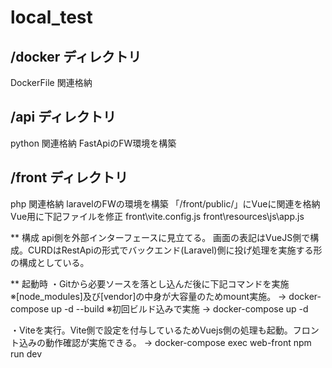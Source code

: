 # local_test

## /docker ディレクトリ
DockerFile 関連格納
## /api ディレクトリ
python 関連格納
FastApiのFW環境を構築
## /front ディレクトリ
php 関連格納
laravelのFWの環境を構築
「/front/public/」にVueに関連を格納
Vue用に下記ファイルを修正
front\vite.config.js
front\resources\js\app.js

** 構成
api側を外部インターフェースに見立てる。
画面の表記はVueJS側で構成。CURDはRestApiの形式でバックエンド(Laravel)側に投げ処理を実施する形の構成としている。

** 起動時
・Gitから必要ソースを落とし込んだ後に下記コマンドを実施
※[node_modules]及び[vendor]の中身が大容量のためmount実施。
→ docker-compose up -d --build ※初回ビルド込みで実施
→ docker-compose up -d

・Viteを実行。Vite側で設定を付与しているためVuejs側の処理も起動。フロント込みの動作確認が実施できる。
→ docker-compose exec web-front npm run dev

